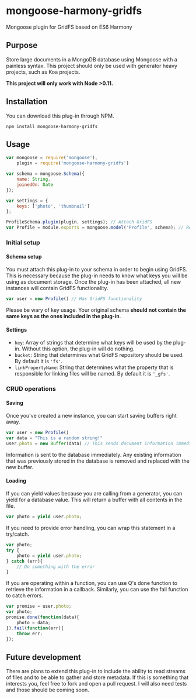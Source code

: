 mongoose-harmony-gridfs
=======================

Mongoose plugin for GridFS based on ES6 Harmony

## Purpose
Store large documents in a MongoDB database using Mongoose with a painless syntax. This project should only be used with generator heavy projects, such as Koa projects.

**This project will only work with Node >0.11.**

## Installation

You can download this plug-in through NPM.

```node
npm install mongoose-harmony-gridfs 
```

## Usage
```javascript
var mongoose = require('mongoose'),
    plugin = require('mongoose-harmony-gridfs')

var schema = mongoose.Schema({
    name: String,
    joinedOn: Date
});

var settings = {
    keys: ['photo', 'thumbnail']
};

ProfileSchema.plugin(plugin, settings); // Attach GridFS
var Profile = module.exports = mongoose.model('Profile', schema); // Ready to use GridFS
```
### Initial setup
#### Schema setup
You must attach this plug-in to your schema in order to begin using GridFS. This is necessary because the plug-in needs to know what keys you will be using as document storage. Once the plug-in has been attached, all new instances will contain GridFS functionality.

```javascript
var user = new Profile() // Has GridFS functionality
```

Please be wary of key usage. Your original schema **should not contain the same keys as the ones included in the plug-in**.

#### Settings
* `key`: Array of strings that determine what keys will be used by the plug-in. Without this option, the plug-in will do nothing.
* `bucket`: String that determines what GridFS repository should be used. By default it is `'fs'`.
* `linkPropertyName`: String that determines what the property that is responsible for linking files will be named. By default it is `'_gfs'`.

### CRUD operations
#### Saving
Once you've created a new instance, you can start saving buffers right away.
```javascript
var user = new Profile()
var data = "This is a random string!"
user.photo = new Buffer(data) // This sends document information immediately to the database
```
Information is sent to the database immediately. Any existing information that was previously stored in the database is removed and replaced with the new buffer.

#### Loading
If you can yield values because you are calling from a generator, you can yield for a database value. This will return a buffer with all contents in the file.
```javascript
var photo = yield user.photo;
```
If you need to provide error handling, you can wrap this statement in a try/catch.
```javascript
var photo;
try {
    photo = yield user.photo;
} catch (err){
    // Do something with the error
}
```
If you are operating within a function, you can use Q's done function to retrieve the information in a callback. Similarly, you can use the fail function to catch errors.
```javascript
var promise = user.photo;
var photo;
promise.done(function(data){
    photo = data;
}).fail(function(err){
    throw err;
});
```
## Future development
There are plans to extend this plug-in to include the ability to read streams of files and to be able to gather and store metadata. If this is something that interests you, feel free to fork and open a pull request. I will also need tests and those should be coming soon.
